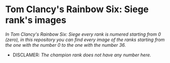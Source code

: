 # Tom Clancy's Rainbow Six: Siege rank's images
*In Tom Clancy's Rainbow Six: Siege every rank is numered starting from 0 (zero), in this repository you can find every image of the ranks starting from the one with the number 0 to the one with the number 36.*
- DISCLAMER:
*The champion rank does not have any number here.*
